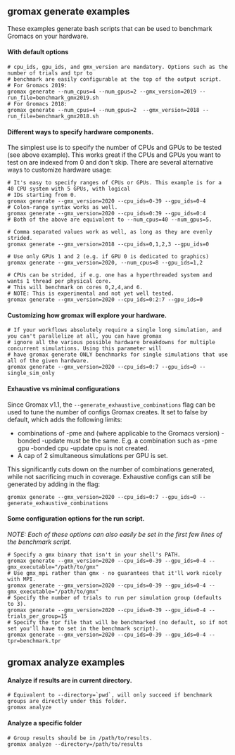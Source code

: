 ## gromax generate examples
These examples generate bash scripts that can be used to benchmark Gromacs on your hardware.
#### With default options
```shell script
# cpu_ids, gpu_ids, and gmx_version are mandatory. Options such as the number of trials and tpr to
# benchmark are easily configurable at the top of the output script.
# For Gromacs 2019: 
gromax generate --num_cpus=4 --num_gpus=2 --gmx_version=2019 --run_file=benchmark_gmx2019.sh
# For Gromacs 2018:
gromax generate --num_cpus=4 --num_gpus=2  --gmx_version=2018 --run_file=benchmark_gmx2018.sh
```

#### Different ways to specify hardware components.
The simplest use is to specify the number of CPUs and GPUs to be tested (see above example). This works great if the 
CPUs and GPUs you want to test on are indexed from 0 and don't skip. There are several alternative ways to customize
hardware usage: 
```shell script
# It's easy to specify ranges of CPUs or GPUs. This example is for a 40 CPU system with 5 GPUs, with logical
# IDs starting from 0.
gromax generate --gmx_version=2020 --cpu_ids=0-39 --gpu_ids=0-4
# Colon-range syntax works as well.
gromax generate --gmx_version=2020 --cpu_ids=0:39 --gpu_ids=0:4
# Both of the above are equivalent to --num_cpus=40 --num_gpus=5.

# Comma separated values work as well, as long as they are evenly strided.
gromax generate --gmx_version=2018 --cpu_ids=0,1,2,3 --gpu_ids=0

# Use only GPUs 1 and 2 (e.g. if GPU 0 is dedicated to graphics)
gromax generate --gmx_version=2020, --num_cpus=8 --gpu_ids=1,2

# CPUs can be strided, if e.g. one has a hyperthreaded system and wants 1 thread per physical core.
# This will benchmark on cores 0,2,4,and 6.
# NOTE: This is experimental and not yet well tested.
gromax generate --gmx_version=2020 --cpu_ids=0:2:7 --gpu_ids=0
```
#### Customizing how gromax will explore your hardware.
```shell script
# If your workflows absolutely require a single long simulation, and you can't parallelize at all, you can have gromax
# ignore all the various possible hardware breakdowns for multiple concurrent simulations. Using this parameter will
# have gromax generate ONLY benchmarks for single simulations that use all of the given hardware.
gromax generate --gmx_version=2020 --cpu_ids=0:7 --gpu_ids=0 --single_sim_only
```

#### Exhaustive vs minimal configurations
Since Gromax v1.1, the `--generate_exhaustive_combinations` flag can be used to tune the number of configs Gromax
creates. It set to false by default, which adds the following limits:

* combinations of -pme and (where applicable to the Gromacs version) -bonded -update must be the same. E.g. a combination
  such as -pme gpu -bonded cpu -update cpu is not created.
* A cap of 2 simultaneous simulations per GPU is set.

This significantly cuts down on the number of combinations generated, while not sacrificing much in coverage. Exhaustive
configs can still be generated by adding in the flag: 
```shell script
gromax generate --gmx_version=2020 --cpu_ids=0:7 --gpu_ids=0 --generate_exhaustive_combinations
```

#### Some configuration options for the run script.
*NOTE: Each of these options can also easily be set in the first few lines of the benchmark script.* 
```shell script
# Specify a gmx binary that isn't in your shell's PATH.
gromax generate --gmx_version=2020 --cpu_ids=0-39 --gpu_ids=0-4 --gmx_executable="/path/to/gmx"
# Use gmx_mpi rather than gmx - no guarantees that it'll work nicely with MPI.
gromax generate --gmx_version=2020 --cpu_ids=0-39 --gpu_ids=0-4 --gmx_executable="/path/to/gmx"
# Specify the number of trials to run per simulation group (defaults to 3).
gromax generate --gmx_version=2020 --cpu_ids=0-39 --gpu_ids=0-4 --trials_per_group=15
# Specify the tpr file that will be benchmarked (no default, so if not set you'll have to set in the benchmark script).
gromax generate --gmx_version=2020 --cpu_ids=0-39 --gpu_ids=0-4 --tpr=benchmark.tpr
```

## gromax analyze examples
#### Analyze if results are in current directory.
```shell script
# Equivalent to --directory=`pwd`, will only succeed if benchmark groups are directly under this folder.
gromax analyze
```

#### Analyze a specific folder
```shell script
# Group results should be in /path/to/results.
gromax analyze --directory=/path/to/results
```